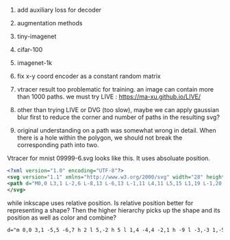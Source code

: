 1. add auxiliary loss for decoder
2. augmentation methods
3. tiny-imagenet
4. cifar-100
5. imagenet-1k
6. fix x-y coord encoder as a constant random matrix
7. vtracer result too problematic for training. an image can contain more than
1000 paths. we must try LIVE : https://ma-xu.github.io/LIVE/
8. other than trying LIVE or DVG (too slow), maybe we can apply gaussian blur 
first to reduce the corner and number of paths in the resulting svg?

9. original understanding on a path was somewhat wrong in detail. When there is
a hole within the polygon, we should not break the corresponding path into two.

Vtracer for mnist 09999-6.svg looks like this. It uses absoluate position.
```xml
<?xml version="1.0" encoding="UTF-8"?>
<svg version="1.1" xmlns="http://www.w3.org/2000/svg" width="28" height="28">
<path d="M0,0 L3,1 L-2,6 L-8,13 L-6,13 L-1,11 L4,11 L5,15 L1,19 L-1,20 L-10,20 L-13,17 L-12,12 L-7,5 L-9,4 Z M-4,15 L-5,17 L0,17 L1,15 Z " fill="#000000" transform="translate(19,2)"/>
</svg>
```

while inkscape uses relative position. Is relative position better for representing
a shape? Then the higher hierarchy picks up the shape and its position as well
as color and combine?
```xml
d="m 0,0 3,1 -5,5 -6,7 h 2 l 5,-2 h 5 l 1,4 -4,4 -2,1 h -9 l -3,-3 1,-5 5,-7 -2,-1 z m -4,15 -1,2 h 5 l 1,-2 z"
```
